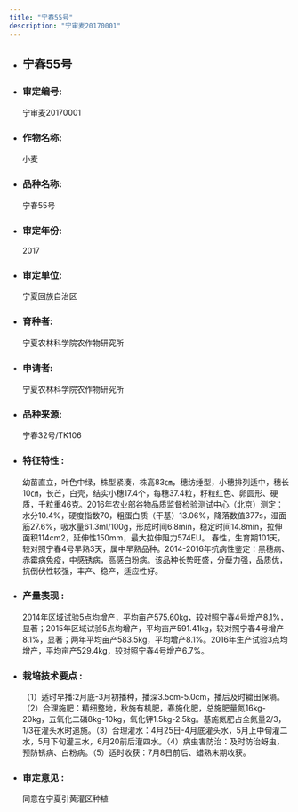 ```yaml
---
title: "宁春55号"
description: "宁审麦20170001"
---
```

* ## 宁春55号
* ###  审定编号:  
   宁审麦20170001

*  ### 作物名称:  
   小麦

*   ###  品种名称: 
    宁春55号

*   ### 审定年份: 
    2017

*   ### 审定单位:  
    宁夏回族自治区

*   ### 育种者:  
    宁夏农林科学院农作物研究所

*   ### 申请者:  
    宁夏农林科学院农作物研究所

*   ### 品种来源:  
    宁春32号/TK106

*   ### 特征特性 : 
    幼苗直立，叶色中绿，株型紧凑，株高83㎝，穗纺缍型，小穗排列适中，穗长10㎝，长芒，白壳，结实小穗17.4个，每穗37.4粒，籽粒红色、卵圆形、硬质，千粒重46克。2016年农业部谷物品质监督检验测试中心（北京）测定：水分10.4%，硬度指数70，粗蛋白质（干基）13.06%，降落数值377s，湿面筋27.6%，吸水量61.3ml/100g，形成时间6.8min，稳定时间14.8min，拉伸面积114cm2，延伸性150mm，最大拉伸阻力574EU。
春性，生育期101天，较对照宁春4号早熟3天，属中早熟品种。2014-2016年抗病性鉴定：黑穗病、赤霉病免疫，中感锈病，高感白粉病。该品种长势旺盛，分蘖力强，品质优，抗倒伏性较强，丰产、稳产，适应性好。

*   ### 产量表现 : 
    2014年区域试验5点均增产，平均亩产575.60kg，较对照宁春4号增产8.1%，显著；2015年区域试验5点均增产，平均亩产591.41kg，较对照宁春4号增产8.1%，显著；两年平均亩产583.5kg，平均增产8.1%。2016年生产试验3点均增产，平均亩产529.4kg，较对照宁春4号增产6.7%。

*   ### 栽培技术要点 : 
    （1）适时早播:2月底-3月初播种，播深3.5cm-5.0cm，播后及时耱田保墒。（2）合理施肥：精细整地，秋施有机肥，春施化肥，总施肥量氮16kg-20kg，五氧化二磷8kg-10kg，氧化钾1.5kg-2.5kg。基施氮肥占全氮量2/3，1/3在灌头水时追施。（3）合理灌水：4月25日-4月底灌头水，5月上中旬灌二水，5月下旬灌三水，6月20前后灌四水。（4）病虫害防治：及时防治蚜虫，预防锈病、白粉病。（5）适时收获：7月8日前后、蜡熟末期收获。

*   ### 审定意见 : 
    同意在宁夏引黄灌区种植
